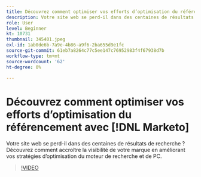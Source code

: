 ```yaml
---
title: Découvrez comment optimiser vos efforts d’optimisation du référencement avec [!DNL Marketo]
description: Votre site web se perd-il dans des centaines de résultats de recherche ? Découvrez comment accroître la visibilité de votre marque en améliorant vos stratégies d’optimisation du moteur de recherche et de PC.
role: User
level: Beginner
kt: 10731
thumbnail: 345401.jpeg
exl-id: 1ab0de6b-7a9e-4b86-a9f6-2ba655d9e1fc
source-git-commit: 61eb7a8264c77c5ee147c76952983f4f67938d7b
workflow-type: tm+mt
source-wordcount: '62'
ht-degree: 0%

---
```


# Découvrez comment optimiser vos efforts d’optimisation du référencement avec [!DNL Marketo]

Votre site web se perd-il dans des centaines de résultats de recherche ? Découvrez comment accroître la visibilité de votre marque en améliorant vos stratégies d’optimisation du moteur de recherche et de PC.

>[!VIDEO](https://video.tv.adobe.com/v/345401/?quality=12&learn=on)
